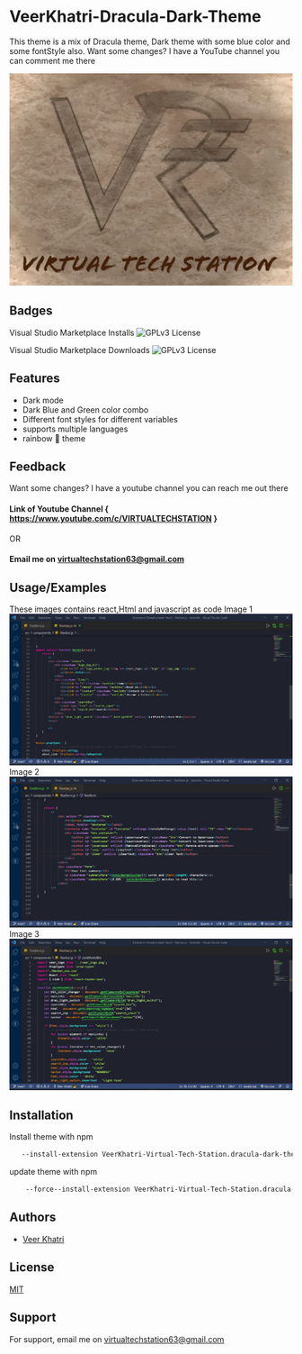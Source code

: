 
# VeerKhatri-Dracula-Dark-Theme

This theme is a mix of Dracula theme, Dark theme with some blue color and some fontStyle also. Want some changes? I have a YouTube channel you can comment me there

![Logo](VTS.jpg)
## Badges
Visual Studio Marketplace Installs
![GPLv3 License](https://img.shields.io/visual-studio-marketplace/i/VeerKhatri-Virtual-Tech-Station.dracula-dark-theme)

Visual Studio Marketplace Downloads
![GPLv3 License](https://img.shields.io/visual-studio-marketplace/d/VeerKhatri-Virtual-Tech-Station.dracula-dark-theme)


## Features

- Dark mode
- Dark Blue and Green color combo  
- Different font styles for different variables
- supports multiple languages
- rainbow 🌈 theme  


## Feedback

Want some changes?
I have a youtube channel you can reach me out there 
#### Link of Youtube Channel { https://www.youtube.com/c/VIRTUALTECHSTATION }
OR 
#### Email me on virtualtechstation63@gmail.com 

## Usage/Examples

These images contains react,Html and javascript as code 
Image 1
![image](pic1.jpg)
Image 2
![image](pic2.jpg)
Image 3
![image](pic3.jpg)


## Installation

Install theme with npm

```bash
   --install-extension VeerKhatri-Virtual-Tech-Station.dracula-dark-theme 
```
update theme with npm 

```bash
    --force--install-extension VeerKhatri-Virtual-Tech-Station.dracula-dark-theme 
```
## Authors

- [Veer Khatri](https://github.com/Veer-Khatri)


## License

[MIT](https://choosealicense.com/licenses/mit/)


## Support

For support, email me on virtualtechstation63@gmail.com 

